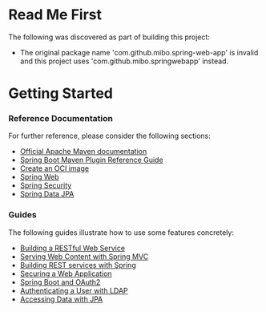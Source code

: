 # Read Me First
The following was discovered as part of building this project:

* The original package name 'com.github.mibo.spring-web-app' is invalid and this project uses 'com.github.mibo.springwebapp' instead.

# Getting Started

### Reference Documentation
For further reference, please consider the following sections:

* [Official Apache Maven documentation](https://maven.apache.org/guides/index.html)
* [Spring Boot Maven Plugin Reference Guide](https://docs.spring.io/spring-boot/docs/2.5.2/maven-plugin/reference/html/)
* [Create an OCI image](https://docs.spring.io/spring-boot/docs/2.5.2/maven-plugin/reference/html/#build-image)
* [Spring Web](https://docs.spring.io/spring-boot/docs/2.5.2/reference/htmlsingle/#boot-features-developing-web-applications)
* [Spring Security](https://docs.spring.io/spring-boot/docs/2.5.2/reference/htmlsingle/#boot-features-security)
* [Spring Data JPA](https://docs.spring.io/spring-boot/docs/2.5.2/reference/htmlsingle/#boot-features-jpa-and-spring-data)

### Guides
The following guides illustrate how to use some features concretely:

* [Building a RESTful Web Service](https://spring.io/guides/gs/rest-service/)
* [Serving Web Content with Spring MVC](https://spring.io/guides/gs/serving-web-content/)
* [Building REST services with Spring](https://spring.io/guides/tutorials/bookmarks/)
* [Securing a Web Application](https://spring.io/guides/gs/securing-web/)
* [Spring Boot and OAuth2](https://spring.io/guides/tutorials/spring-boot-oauth2/)
* [Authenticating a User with LDAP](https://spring.io/guides/gs/authenticating-ldap/)
* [Accessing Data with JPA](https://spring.io/guides/gs/accessing-data-jpa/)

